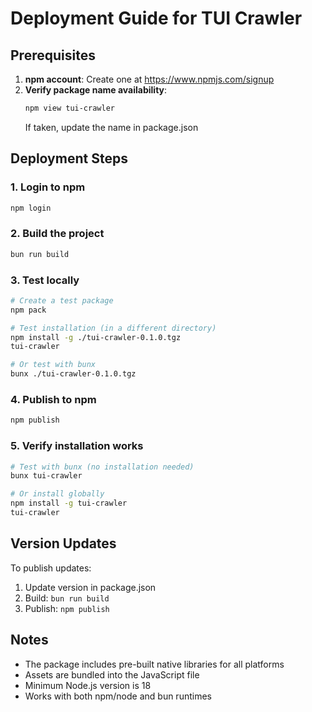 # Deployment Guide for TUI Crawler

## Prerequisites

1. **npm account**: Create one at https://www.npmjs.com/signup
2. **Verify package name availability**:
   ```bash
   npm view tui-crawler
   ```
   If taken, update the name in package.json

## Deployment Steps

### 1. Login to npm
```bash
npm login
```

### 2. Build the project
```bash
bun run build
```

### 3. Test locally
```bash
# Create a test package
npm pack

# Test installation (in a different directory)
npm install -g ./tui-crawler-0.1.0.tgz
tui-crawler

# Or test with bunx
bunx ./tui-crawler-0.1.0.tgz
```

### 4. Publish to npm
```bash
npm publish
```

### 5. Verify installation works
```bash
# Test with bunx (no installation needed)
bunx tui-crawler

# Or install globally
npm install -g tui-crawler
tui-crawler
```

## Version Updates

To publish updates:

1. Update version in package.json
2. Build: `bun run build`
3. Publish: `npm publish`

## Notes

- The package includes pre-built native libraries for all platforms
- Assets are bundled into the JavaScript file
- Minimum Node.js version is 18
- Works with both npm/node and bun runtimes